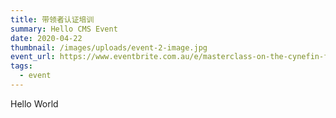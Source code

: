 ```yaml
---
title: 带领者认证培训
summary: Hello CMS Event
date: 2020-04-22
thumbnail: /images/uploads/event-2-image.jpg
event_url: https://www.eventbrite.com.au/e/masterclass-on-the-cynefin-framework-strategy-narrative-tickets-90925242849
tags:
  - event
---
```


Hello World